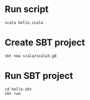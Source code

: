 # Run script  
```shell
scala hello.scala
```

# Create SBT project
```shell
sbt new scala/scala3.g8
```

# Run SBT project
```shell
cd hello-sbt
sbt run
```
